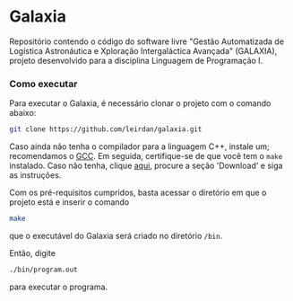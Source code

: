 # Galaxia
Repositório contendo o código do software livre "Gestão Automatizada de Logística Astronáutica e Xploração Intergaláctica Avançada" (GALAXIA), projeto desenvolvido para a disciplina Linguagem de Programação I. 

### Como executar
Para executar o Galaxia, é necessário clonar o projeto com o comando abaixo:
```bash
git clone https://github.com/leirdan/galaxia.git
```
Caso ainda não tenha o compilador para a linguagem C++, instale um; recomendamos o [GCC](https://gcc.gnu.org/).
Em seguida, certifique-se de que você tem o `make` instalado. Caso não tenha, clique [aqui](https://www.gnu.org/software/make/), procure a seção 'Download' e siga as instruções.

Com os pré-requisitos cumpridos, basta acessar o diretório em que o projeto está e inserir o comando
```bash
make
```
que o executável do Galaxia será criado no diretório `/bin`.

Então, digite
```bash
./bin/program.out
```
para executar o programa. 
